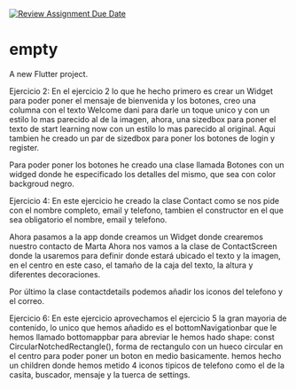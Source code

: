 [![Review Assignment Due Date](https://classroom.github.com/assets/deadline-readme-button-22041afd0340ce965d47ae6ef1cefeee28c7c493a6346c4f15d667ab976d596c.svg)](https://classroom.github.com/a/XRrsqZ_g)
# empty

A new Flutter project.


Ejercicio 2: 
En el ejercicio 2 lo que he hecho primero es crear un Widget para poder poner el mensaje de bienvenida y los botones, creo una columna con el texto Welcome dani para darle un toque unico y con un estilo lo mas parecido al de la imagen, ahora, una sizedbox para poner el texto de start learning now con un estilo lo mas parecido al original. 
Aqui tambien he creado un par de sizedbox para poner los botones de login y register.

Para poder poner los botones he creado una clase llamada Botones con un widged donde he especificado los detalles del mismo, que sea con color backgroud negro.

Ejercicio 4:
En este ejercicio he creado la clase Contact como se nos pide con el nombre completo, email y telefono, tambien el constructor en el que sea obligatorio el nombre, email y telefono.

Ahora pasamos a la app donde creamos un Widget donde crearemos nuestro contacto de Marta 
Ahora nos vamos a la clase de ContactScreen donde la usaremos para definir donde estará ubicado el texto y la imagen, en el centro en este caso, el tamaño de la caja del texto, la altura y diferentes decoraciones. 

Por último la clase contactdetails podemos añadir los iconos del telefono y el correo.

Ejercicio 6:
En este ejercicio aprovechamos el ejercicio 5 la gran mayoria de contenido, lo unico que hemos añadido es el bottomNavigationbar que le hemos llamado bottomappbar para abreviar 
le hemos hado shape: const CircularNotchedRectangle(), forma de rectangulo con un hueco circular en el centro para poder poner un boton en medio basicamente.
hemos hecho un children donde hemos metido 4 iconos tipicos de telefono como el de la casita, buscador, mensaje y la tuerca de settings. 